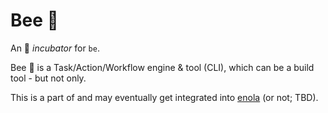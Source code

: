 # Bee 🐝

An 🐣 _incubator_ for `be`.

Bee 🐝 is a Task/Action/Workflow engine & tool (CLI), which can be a build tool - but not only.

This is a part of and may eventually get integrated into [enola](https://github.com/enola-dev/enola) (or not; TBD).
